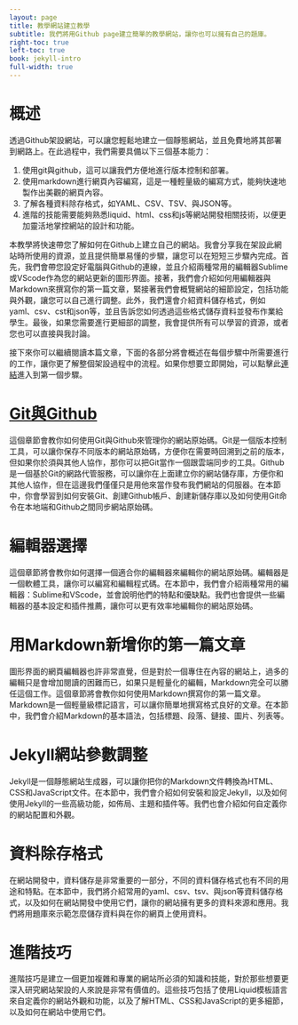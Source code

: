 ```yaml
---
layout: page
title: 教學網站建立教學
subtitle: 我們將用Github page建立簡單的教學網站，讓你也可以擁有自己的題庫。
right-toc: true
left-toc: true
book: jekyll-intro
full-width: true
---
```


# 概述

透過Github架設網站，可以讓您輕鬆地建立一個靜態網站，並且免費地將其部署到網路上。在此過程中，我們需要具備以下三個基本能力：

1. 使用git與github，這可以讓我們方便地進行版本控制和部署。
2. 使用markdown進行網頁內容編寫，這是一種輕量級的編寫方式，能夠快速地製作出美觀的網頁內容。
3. 了解各種資料除存格式，如YAML、CSV、TSV、與JSON等。
3. 進階的技能需要能夠熟悉liquid、html、css和js等網站開發相關技術，以便更加靈活地掌控網站的設計和功能。

本教學將快速帶您了解如何在Github上建立自己的網站。我會分享我在架設此網站時所使用的資源，並且提供簡單易懂的步驟，讓您可以在短短三步驟內完成。首先，我們會帶您設定好電腦與Github的連線，並且介紹兩種常用的編輯器Sublime或VScode作為您的網站更新的圖形界面。接著，我們會介紹如何用編輯器與Markdown來撰寫你的第一篇文章，緊接著我們會概覽網站的細節設定，包括功能與外觀，讓您可以自己進行調整。此外，我們還會介紹資料儲存格式，例如yaml、csv、cst和json等，並且告訴您如何透過這些格式儲存資料並發布作業給學生。最後，如果您需要進行更細部的調整，我會提供所有可以學習的資源，或者您也可以直接與我討論。

接下來你可以繼續閱讀本篇文章，下面的各部分將會概述在每個步驟中所需要進行的工作，讓你更了解整個架設過程中的流程。如果你想要立即開始，可以點擊此[連結](git_and_github)進入到第一個步驟。

# [Git與Github](git_and_github)

這個章節會教你如何使用Git與Github來管理你的網站原始碼。Git是一個版本控制工具，可以讓你保存不同版本的網站原始碼，方便你在需要時回溯到之前的版本，但如果你於須與其他人協作，那你可以把Git當作一個跟雲端同步的工具。Github是一個基於Git的網路代管服務，可以讓你在上面建立你的網站儲存庫，方便你和其他人協作，但在這邊我們僅僅只是用他來當作發布我們網站的伺服器。在本節中，你會學習到如何安裝Git、創建Github帳戶、創建新儲存庫以及如何使用Git命令在本地端和Github之間同步網站原始碼。

# 編輯器選擇

這個章節將會教你如何選擇一個適合你的編輯器來編輯你的網站原始碼。編輯器是一個軟體工具，讓你可以編寫和編輯程式碼。在本節中，我們會介紹兩種常用的編輯器：Sublime和VScode，並會說明他們的特點和優缺點。我們也會提供一些編輯器的基本設定和插件推薦，讓你可以更有效率地編輯你的網站原始碼。

# 用Markdown新增你的第一篇文章

圖形界面的網頁編輯器也許非常直覺，但是對於一個專住在內容的網站上，過多的編輯只是會增加閱讀的困難而已，如果只是輕量化的編輯，Markdown完全可以勝任這個工作。這個章節將會教你如何使用Markdown撰寫你的第一篇文章。Markdown是一個輕量級標記語言，可以讓你簡單地撰寫格式良好的文章。在本節中，我們會介紹Markdown的基本語法，包括標題、段落、鏈接、圖片、列表等。

# Jekyll網站參數調整

Jekyll是一個靜態網站生成器，可以讓你把你的Markdown文件轉換為HTML、CSS和JavaScript文件。在本節中，我們會介紹如何安裝和設定Jekyll，以及如何使用Jekyll的一些高級功能，如佈局、主題和插件等。我們也會介紹如何自定義你的網站配置和外觀。

# 資料除存格式

在網站開發中，資料儲存是非常重要的一部分，不同的資料儲存格式也有不同的用途和特點。在本節中，我們將介紹常用的yaml、csv、tsv、與json等資料儲存格式，以及如何在網站開發中使用它們，讓你的網站擁有更多的資料來源和應用。我們將用題庫來示範怎麼儲存資料與在你的網頁上使用資料。

# 進階技巧

進階技巧是建立一個更加複雜和專業的網站所必須的知識和技能，對於那些想要更深入研究網站架設的人來說是非常有價值的。這些技巧包括了使用Liquid模板語言來自定義你的網站外觀和功能，以及了解HTML、CSS和JavaScript的更多細節，以及如何在網站中使用它們。